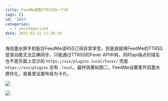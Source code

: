 ```yaml
---
title: FeedMe搭配TTRSS的一个坑
tags: []
id: '2647'
categories:
  - - uncategorized
date: 2023-03-22 11:29:34
---
```


海信墨水屏手机配合FeedMe读RSS订阅非常享受，但是直接用FeedMe的TTRSS登录功能无法正确同步，只能通过TTRSS的Fever API中转。同时api端点的域名也不是页面上显示的 `https://xxx/plugins.local/fever/` 而是 `https://xxx/plugins` 没有 `.local`。最终效果如图二，FeedMe设置里开启墨水屏优化，查看里设置布局为卡片。

![](https://img-cdn.limour.top/i/2023/03/22/641a7503cd3f2.png)

![](https://img-cdn.limour.top/i/2023/03/22/641a745bb2eea.jpg)